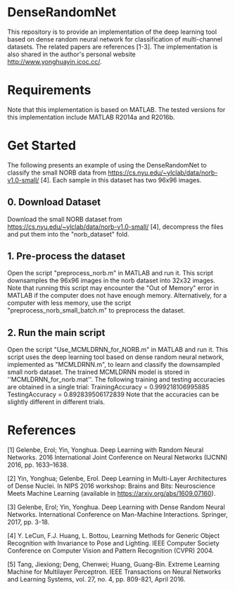 # DenseRandomNet
This repository is to provide an implementation of the deep learning tool based on dense random neural network for classification of multi-channel datasets. The related papers are references [1-3]. The implementation is also shared in the author's personal website http://www.yonghuayin.icoc.cc/.

# Requirements
Note that this implementation is based on MATLAB. The tested versions for this implementation include MATLAB R2014a and R2016b.

# Get Started
The following presents an example of using the DenseRandomNet to classify the small NORB data from https://cs.nyu.edu/~ylclab/data/norb-v1.0-small/ [4]. Each sample in this dataset has two 96x96 images. 
## 0. Download Dataset
Download the small NORB dataset from https://cs.nyu.edu/~ylclab/data/norb-v1.0-small/ [4], decompress the files and put them into the "norb_dataset" fold.

## 1. Pre-process the dataset
Open the script "preprocess_norb.m" in MATLAB and run it. This script downsamples the 96x96 images in the norb dataset into 32x32 images. Note that running this script may encounter the "Out of Memory" error in MATLAB if the computer does not have enough memory. Alternatively, for a computer with less memory, use the script "preprocess_norb_small_batch.m" to preprocess the dataset.

## 2. Run the main script
Open the script "Use_MCMLDRNN_for_NORB.m" in MATLAB and run it. This script uses the deep learning tool based on dense random neural network, implemented as "MCMLDRNN.m", to learn and classify the downsampled small norb dataset. The trained MCMLDRNN model is stored in ''MCMLDRNN_for_norb.mat''.
The following training and testing accuracies are obtained in a single trial:
TrainingAccuracy = 0.999218106995885
TestingAccuracy = 0.892839506172839
Note that the accuracies can be slightly different in different trials.

# References
[1] Gelenbe, Erol; Yin, Yonghua. Deep Learning with Random Neural Networks. 2016 International Joint Conference on Neural Networks (IJCNN) 2016, pp. 1633–1638.

[2] Yin, Yonghua; Gelenbe, Erol. Deep Learning in Multi-Layer Architectures of Dense Nuclei. In NIPS 2016 workshop: Brains and Bits: Neuroscience Meets Machine Learning (available in https://arxiv.org/abs/1609.07160).

[3] Gelenbe, Erol; Yin, Yonghua. Deep Learning with Dense Random Neural Networks. International Conference on Man-Machine Interactions. Springer, 2017, pp. 3-18.

[4] Y. LeCun, F.J. Huang, L. Bottou, Learning Methods for Generic Object Recognition with Invariance to Pose and Lighting. IEEE Computer Society Conference on Computer Vision and Pattern Recognition (CVPR) 2004.

[5] Tang, Jiexiong; Deng, Chenwei; Huang, Guang-Bin. Extreme Learning Machine for Multilayer Perceptron. IEEE Transactions on Neural Networks and Learning Systems, vol. 27, no. 4, pp. 809-821, April 2016.
